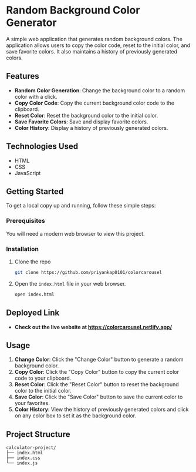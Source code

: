 # Random Background Color Generator

A simple web application that generates random background colors. The application allows users to copy the color code, reset to the initial color, and save favorite colors. It also maintains a history of previously generated colors.

## Features

- **Random Color Generation**: Change the background color to a random color with a click.
- **Copy Color Code**: Copy the current background color code to the clipboard.
- **Reset Color**: Reset the background color to the initial color.
- **Save Favorite Colors**: Save and display favorite colors.
- **Color History**: Display a history of previously generated colors.

## Technologies Used

- HTML
- CSS
- JavaScript

## Getting Started

To get a local copy up and running, follow these simple steps:

### Prerequisites

You will need a modern web browser to view this project.

### Installation

1. Clone the repo

    ```sh
    git clone https://github.com/priyankap0101/colorcarousel
    ```

2. Open the `index.html` file in your web browser.

    ```sh
    open index.html

    ```
## Deployed Link

- **Check out the live website at https://colorcarousel.netlify.app/**

## Usage

1. **Change Color**: Click the "Change Color" button to generate a random background color.
2. **Copy Color**: Click the "Copy Color" button to copy the current color code to your clipboard.
3. **Reset Color**: Click the "Reset Color" button to reset the background color to the initial color.
4. **Save Color**: Click the "Save Color" button to save the current color to your favorites.
5. **Color History**: View the history of previously generated colors and click on any color box to set it as the background color.

## Project Structure
```plaintext
calculator-project/
├── index.html       
├── index.css       
└── index.js        

